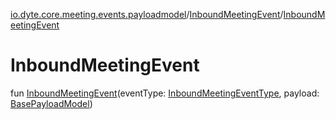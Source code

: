 [io.dyte.core.meeting.events.payloadmodel](../index.md)/[InboundMeetingEvent](index.md)/[InboundMeetingEvent](-inbound-meeting-event.md)

# InboundMeetingEvent


fun [InboundMeetingEvent](-inbound-meeting-event.md)(eventType: [InboundMeetingEventType](../../com.dyte.mobilecorekmm.meeting.events/-inbound-meeting-event-type/index.md), payload: [BasePayloadModel](../-base-payload-model/index.md))
